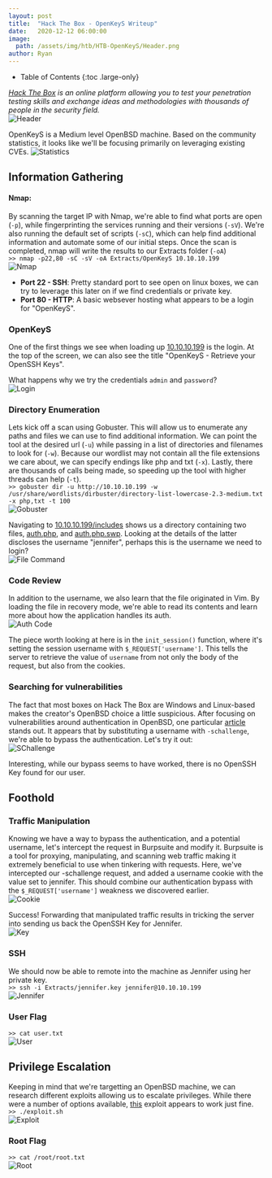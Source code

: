 ```yaml
---
layout: post
title:  "Hack The Box - OpenKeyS Writeup"
date:   2020-12-12 06:00:00
image: 
  path: /assets/img/htb/HTB-OpenKeyS/Header.png
author: Ryan
---
```


- Table of Contents
{:toc .large-only}

*[Hack The Box](https://hackthebox.eu) is an online platform allowing you to test your penetration testing skills and exchange ideas and methodologies with thousands of people in the security field.*  
![Header](/assets/img/htb/HTB-OpenKeyS/Header.png)

OpenKeyS is a Medium level OpenBSD machine. Based on the community statistics, it looks like we'll be focusing primarily on leveraging existing CVEs. 
![Statistics](/assets/img/htb/HTB-OpenKeyS/Statistics.png)

## Information Gathering

#### Nmap:
By scanning the target IP with Nmap, we're able to find what ports are open (`-p`), while fingerprinting the services running and their versions (`-sV`). We're also running the default set of scripts (`-sC`), which can help find additional information and automate some of our initial steps. Once the scan is completed, nmap will write the results to our Extracts folder (`-oA`)  
`>> nmap -p22,80 -sC -sV -oA Extracts/OpenKeyS 10.10.10.199`  
![Nmap](/assets/img/htb/HTB-OpenKeyS/nmap.png)

* **Port 22 - SSH**: Pretty standard port to see open on linux boxes, we can try to leverage this later on if we find credentials or private key.
* **Port 80 - HTTP**: A basic websever hosting what appears to be a login for "OpenKeyS".

### OpenKeyS
One of the first things we see when loading up [10.10.10.199](http://10.10.10.199) is the login. At the top of the screen, we can also see the title "OpenKeyS - Retrieve your OpenSSH Keys".

What happens why we try the credentials `admin` and `password`?  
![Login](/assets/img/htb/HTB-OpenKeyS/Info_Denied.png)

### Directory Enumeration
Lets kick off a scan using Gobuster. This will allow us to enumerate any paths and files we can use to find additional information. We can point the tool at the desired url (`-u`) while passing in a list of directories and filenames to look for (`-w`). Because our wordlist may not contain all the file extensions we care about, we can specify endings like php and txt (`-x`). Lastly, there are thousands of calls being made, so speeding up the tool with higher threads can help (`-t`).  
`>> gobuster dir -u http://10.10.10.199 -w /usr/share/wordlists/dirbuster/directory-list-lowercase-2.3-medium.txt -x php,txt -t 100`  
![Gobuster](/assets/img/htb/HTB-OpenKeyS/Info_Gobuster.png)

Navigating to [10.10.10.199/includes](http://10.10.10.199/includes) shows us a directory containing two files, [auth.php](http://10.10.10.199/includes/auth.php), and [auth.php.swp](http://10.10.10.199/includes/auth.php.swp). Looking at the details of the latter discloses the username "jennifer", perhaps this is the username we need to login?  
![File Command](/assets/img/htb/HTB-OpenKeyS/Info_File.png)

### Code Review
In addition to the username, we also learn that the file originated in Vim. By loading the file in recovery mode, we're able to read its contents and learn more about how the application handles its auth.  
![Auth Code](/assets/img/htb/HTB-OpenKeyS/Info_Code.png)

The piece worth looking at here is in the `init_session()` function, where it's setting the session username with `$_REQUEST['username']`. This tells the server to retrieve the value of `username` from not only the body of the request, but also from the cookies.

### Searching for vulnerabilities
The fact that most boxes on Hack The Box are Windows and Linux-based makes the creator's OpenBSD choice a little suspicious. After focusing on vulnerabilities around authentication in OpenBSD, one particular [article](https://www.qualys.com/2019/12/04/cve-2019-19521/authentication-vulnerabilities-openbsd.txt) stands out. It appears that by substituting a username with `-schallenge`, we're able to bypass the authentication. Let's try it out:  
![SChallenge](/assets/img/htb/HTB-OpenKeyS/Info_SChallenge.png)

Interesting, while our bypass seems to have worked, there is no OpenSSH Key found for our user.

## Foothold

### Traffic Manipulation
Knowing we have a way to bypass the authentication, and a potential username, let's intercept the request in Burpsuite and modify it. Burpsuite is a tool for proxying, manipulating, and scanning web traffic making it extremely beneficial to use when tinkering with requests. Here, we've intercepted our -schallenge request, and added a username cookie with the value set to jennifer. This should combine our authentication bypass with the `$_REQUEST['username']` weakness we discovered earlier.  
![Cookie](/assets/img/htb/HTB-OpenKeyS/Foothold_Cookie.png)

Success! Forwarding that manipulated traffic results in tricking the server into sending us back the OpenSSH Key for Jennifer.  
![Key](/assets/img/htb/HTB-OpenKeyS/Foothold_Key.png)

### SSH
We should now be able to remote into the machine as Jennifer using her private key.  
`>> ssh -i Extracts/jennifer.key jennifer@10.10.10.199`  
![Jennifer](/assets/img/htb/HTB-OpenKeyS/Foothold_Jennifer.png)

### User Flag
`>> cat user.txt`  
![User](/assets/img/htb/HTB-OpenKeyS/Foothold_Flag.png)

## Privilege Escalation
Keeping in mind that we're targetting an OpenBSD machine, we can research different exploits allowing us to escalate privileges. While there were a number of options available, [this](https://raw.githubusercontent.com/bcoles/local-exploits/master/CVE-2019-19520/openbsd-authroot) exploit appears to work just fine.  
`>> ./exploit.sh`  
![Exploit](/assets/img/htb/HTB-OpenKeyS/PrivEsc_Exploit.png)

### Root Flag
`>> cat /root/root.txt`  
![Root](/assets/img/htb/HTB-OpenKeyS/PrivEsc_Flag.png)